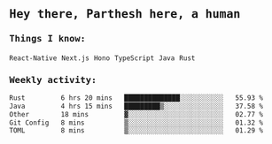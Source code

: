 <samp>
    <h2>Hey there, Parthesh here, a human</h2>
    <h3>Things I know: </h3>
    <code>React-Native</code> <code>Next.js</code> <code>Hono</code> <code>TypeScript</code> <code>Java</code> <code>Rust</code>
    <h3>Weekly activity:</h3>
<!--START_SECTION:waka-->

```txt
Rust         6 hrs 20 mins   ██████████████░░░░░░░░░░░   55.93 %
Java         4 hrs 15 mins   █████████▒░░░░░░░░░░░░░░░   37.58 %
Other        18 mins         ▓░░░░░░░░░░░░░░░░░░░░░░░░   02.77 %
Git Config   8 mins          ▒░░░░░░░░░░░░░░░░░░░░░░░░   01.32 %
TOML         8 mins          ▒░░░░░░░░░░░░░░░░░░░░░░░░   01.29 %
```

<!--END_SECTION:waka-->
</samp>
